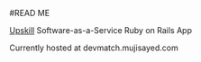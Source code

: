 #READ ME

[Upskill](http://upskillcourses.com) Software-as-a-Service Ruby on Rails App

Currently hosted at devmatch.mujisayed.com
